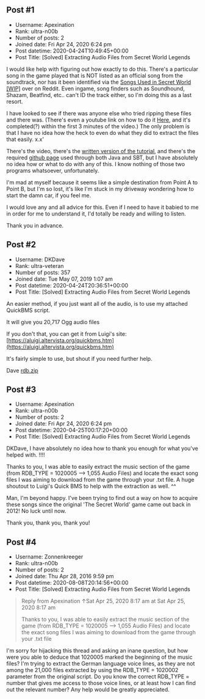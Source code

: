 ## Post #1
- Username: Apexination
- Rank: ultra-n00b
- Number of posts: 2
- Joined date: Fri Apr 24, 2020 6:24 pm
- Post datetime: 2020-04-24T10:49:45+00:00
- Post Title: [Solved] Extracting Audio Files from Secret World Legends

I would like help with figuring out how exactly to do this. There's a particular song in the game played that is NOT listed as an official song from the soundtrack, nor has it been identified via the [Songs Used in Secret World [WIP]](https://www.reddit.com/r/SecretWorldLegends/comments/6kdrtb/songs_used_in_secret_world_wip/) over on Reddit. Even ingame, song finders such as Soundhound, Shazam, Beatfind, etc.. can't ID the track either, so I'm doing this as a last resort.

I have looked to see if there was anyone else who tried ripping these files and there was. (There's even a youtube link on how to do it [Here](https://www.youtube.com/watch?v=vzChsmS9hU4), and it's completed(?) within the first 3 minutes of the video.) The only problem is that I have no idea how the heck to even do what they did to extract the files that easily. x.x'

There's the video, there's the [written version of the tutorial](https://bevisbear.com/how-to-export-tsw-rdbdata-file), and there's the required [github page](https://github.com/joakibj/tswrdb) used through both Java and SBT, but I have absolutely no idea how or what to do with any of this. I know nothing of those two programs whatsoever, unfortunately.

  I'm mad at myself because it seems like a simple destination from Point A to Point B, but I'm so lost, it's like I'm stuck in my driveway wondering how to start the damn car, if you feel me. 

I would love any and all advice for this. Even if I need to have it babied to me in order for me to understand it, I'd totally be ready and willing to listen.

Thank you in advance.
## Post #2
- Username: DKDave
- Rank: ultra-veteran
- Number of posts: 357
- Joined date: Tue May 07, 2019 1:07 am
- Post datetime: 2020-04-24T20:36:51+00:00
- Post Title: [Solved] Extracting Audio Files from Secret World Legends

An easier method, if you just want all of the audio, is to use my attached QuickBMS script.

It will give you 20,717 Ogg audio files

If you don't that, you can get it from Luigi's site: [https://aluigi.altervista.org/quickbms.htm](https://aluigi.altervista.org/quickbms.htm)

It's fairly simple to use, but shout if you need further help.


Dave
[rdb.zip](https://xentaxbackup.github.io/file/18023_rdb.zip)
## Post #3
- Username: Apexination
- Rank: ultra-n00b
- Number of posts: 2
- Joined date: Fri Apr 24, 2020 6:24 pm
- Post datetime: 2020-04-25T00:17:20+00:00
- Post Title: [Solved] Extracting Audio Files from Secret World Legends

DKDave, I have absolutely no idea how to thank you enough for what you've helped with. !!!!

Thanks to you, I was able to easily extract the music section of the game (from RDB_TYPE = 1020005 --> 1,055 Audio Files) and locate the exact song files I was aiming to download from the game through your .txt file.  A huge shoutout to Luigi's Quick BMS to help with the extraction as well. ^^

Man, I'm beyond happy. I've been trying to find out a way on how to acquire these songs since the original 'The Secret World' game came out back in 2012! No luck until now. 

Thank you, thank you, thank you!
## Post #4
- Username: Zonnenkreeger
- Rank: ultra-n00b
- Number of posts: 2
- Joined date: Thu Apr 28, 2016 9:59 pm
- Post datetime: 2020-08-08T20:14:56+00:00
- Post Title: [Solved] Extracting Audio Files from Secret World Legends

> Reply from Apexination ↑Sat Apr 25, 2020 8:17 am at Sat Apr 25, 2020 8:17 am
>
> Thanks to you, I was able to easily extract the music section of the game (from RDB_TYPE = 1020005 --> 1,055 Audio Files) and locate the exact song files I was aiming to download from the game through your .txt file

I'm sorry for hijacking this thread and asking an inane question, but how were you able to deduce that 1020005 marked the beginning of the music files? I'm trying to extract the German language voice lines, as they are not among the 21,000 files extracted by using the RDB_TYPE = 1020002 parameter from the original script. Do you know the correct RDB_TYPE = number that gives me access to those voice lines, or at least how I can find out the relevant number? Any help would be greatly appreciated.

